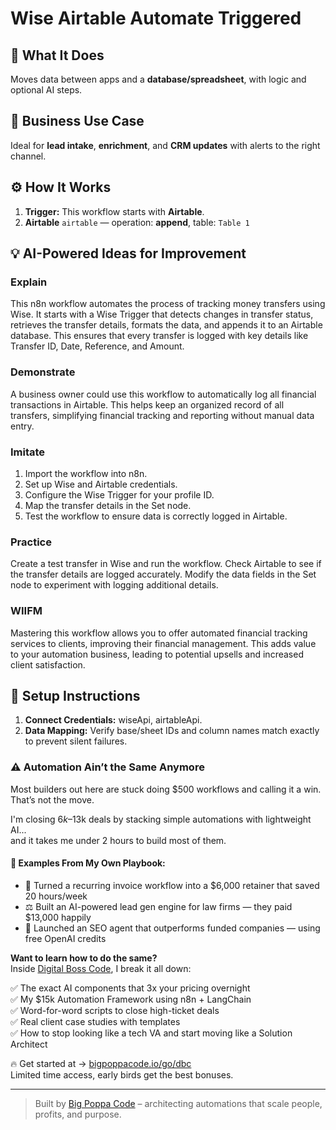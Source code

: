 # Wise Airtable Automate Triggered
## 🚀 What It Does
Moves data between apps and a **database/spreadsheet**, with logic and optional AI steps.

## 💼 Business Use Case
Ideal for **lead intake**, **enrichment**, and **CRM updates** with alerts to the right channel.

## ⚙️ How It Works
1. **Trigger:** This workflow starts with **Airtable**.
2. **Airtable** `airtable` — operation: **append**, table: `Table 1`

## 💡 AI-Powered Ideas for Improvement
### Explain
This n8n workflow automates the process of tracking money transfers using Wise. It starts with a Wise Trigger that detects changes in transfer status, retrieves the transfer details, formats the data, and appends it to an Airtable database. This ensures that every transfer is logged with key details like Transfer ID, Date, Reference, and Amount.

### Demonstrate
A business owner could use this workflow to automatically log all financial transactions in Airtable. This helps keep an organized record of all transfers, simplifying financial tracking and reporting without manual data entry.

### Imitate
1. Import the workflow into n8n.
2. Set up Wise and Airtable credentials.
3. Configure the Wise Trigger for your profile ID.
4. Map the transfer details in the Set node.
5. Test the workflow to ensure data is correctly logged in Airtable.

### Practice
Create a test transfer in Wise and run the workflow. Check Airtable to see if the transfer details are logged accurately. Modify the data fields in the Set node to experiment with logging additional details.

### WIIFM
Mastering this workflow allows you to offer automated financial tracking services to clients, improving their financial management. This adds value to your automation business, leading to potential upsells and increased client satisfaction.

## 🔧 Setup Instructions
1. **Connect Credentials:** wiseApi, airtableApi.
2. **Data Mapping:** Verify base/sheet IDs and column names match exactly to prevent silent failures.

### ⚠️ Automation Ain’t the Same Anymore

Most builders out here are stuck doing $500 workflows and calling it a win.  
That’s not the move.  

I'm closing $6k–$13k deals by stacking simple automations with lightweight AI...  
and it takes me under 2 hours to build most of them.

#### 🧠 Examples From My Own Playbook:
- 🔁 Turned a recurring invoice workflow into a $6,000 retainer that saved 20 hours/week  
- ⚖️ Built an AI-powered lead gen engine for law firms — they paid $13,000 happily  
- 🚀 Launched an SEO agent that outperforms funded companies — using free OpenAI credits  

**Want to learn how to do the same?**  
Inside [Digital Boss Code](https://bigpoppacode.io/go/dbc), I break it all down:

✅ The exact AI components that 3x your pricing overnight  
✅ My $15k Automation Framework using n8n + LangChain  
✅ Word-for-word scripts to close high-ticket deals  
✅ Real client case studies with templates  
✅ How to stop looking like a tech VA and start moving like a Solution Architect  

🔥 Get started at → [bigpoppacode.io/go/dbc](https://bigpoppacode.io/go/dbc)  
Limited time access, early birds get the best bonuses.

---
> Built by [Big Poppa Code](https://bigpoppacode.io) – architecting automations that scale people, profits, and purpose.
